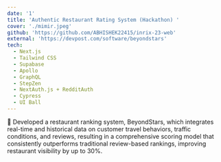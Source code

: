 ```yaml
---
date: '1'
title: 'Authentic Restaurant Rating System (Hackathon) '
cover: './mimir.jpeg'
github: 'https://github.com/ABHISHEK22415/inrix-23-web'
external: 'https://devpost.com/software/beyondstars'
tech:
  - Next.js
  - Tailwind CSS
  - Supabase
  - Apollo
  - GraphQL
  - StepZen
  - NextAuth.js + RedditAuth
  - Cypress
  - UI Ball
---
```


🙋 Developed a restaurant ranking system, BeyondStars, which integrates real-time and historical data on customer travel behaviors, traffic conditions, and reviews, resulting in a comprehensive scoring model that consistently outperforms traditional review-based rankings, improving restaurant visibility by up to 30%.

